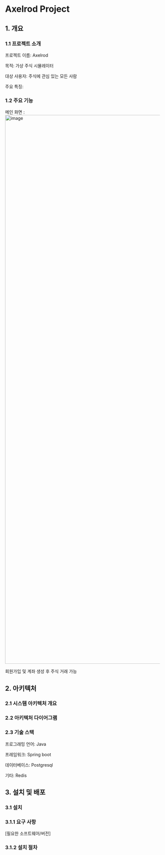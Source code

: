 # Axelrod Project

## 1. 개요

### 1.1 프로젝트 소개

프로젝트 이름: Axelrod

목적: 가상 주식 시뮬레이터

대상 사용자: 주식에 관심 있는 모든 사람

주요 특징: 


### 1.2 주요 기능
메인 화면 : 
<img width="1787" alt="image" src="https://github.com/user-attachments/assets/7db872c6-7a12-4575-a978-c40261cac9a7" />

회원가입 및 계좌 생성 후 주식 거래 가능

## 2. 아키텍처

### 2.1 시스템 아키텍처 개요



### 2.2 아키텍처 다이어그램



### 2.3 기술 스택

프로그래밍 언어: Java

프레임워크: Spring boot

데이터베이스: Postgresql

기타: Redis

## 3. 설치 및 배포

### 3.1 설치

### 3.1.1 요구 사항

[필요한 소프트웨어/버전]

### 3.1.2 설치 절차
